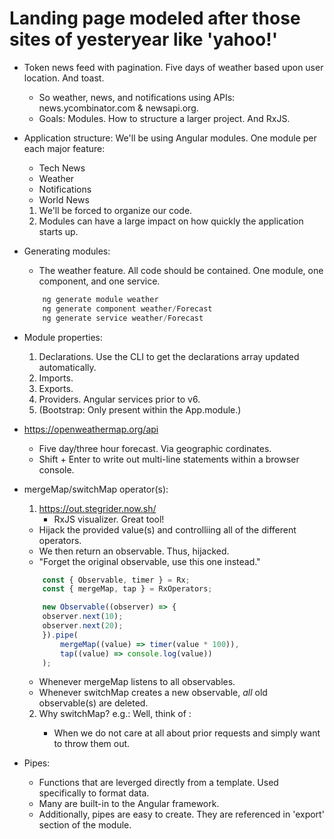 # Landing page modeled after those sites of yesteryear like 'yahoo!'
- Token news feed with pagination. Five days of weather based upon user location. And toast.
    - So weather, news, and notifications using APIs: news.ycombinator.com & newsapi.org.
    - Goals: Modules. How to structure a larger project. And RxJS.

- Application structure: We'll be using Angular modules. One module per each major feature:
    - Tech News
    - Weather
    - Notifications
    - World News
    1. We'll be forced to organize our code.
    2. Modules can have a large impact on how quickly the application starts up.

- Generating modules:
    - The weather feature. All code should be contained. One module, one component, and one service.
    ```javascript
        ng generate module weather
        ng generate component weather/Forecast
        ng generate service weather/Forecast
    ```

- Module properties:
    1. Declarations. Use the CLI to get the declarations array updated automatically.
    2. Imports.
    3. Exports.
    4. Providers. Angular services prior to v6.
    5. (Bootstrap: Only present within the App.module.)

- https://openweathermap.org/api
    - Five day/three hour forecast. Via geographic cordinates.
    - Shift + Enter to write out multi-line statements within a browser console.

- mergeMap/switchMap operator(s):
    1. https://out.stegrider.now.sh/
        - RxJS visualizer. Great tool!

    - Hijack the provided value(s) and controlliing all of the different operators. 
    - We then return an observable. Thus, hijacked. 
    - "Forget the original observable, use this one instead."

    ```javascript
        const { Observable, timer } = Rx;
        const { mergeMap, tap } = RxOperators;

        new Observable((observer) => {
        observer.next(10);
        observer.next(20);
        }).pipe(
            mergeMap((value) => timer(value * 100)),
            tap((value) => console.log(value))
        );
    ```
    - Whenever mergeMap listens to all observables.
    - Whenever switchMap creates a new observable, *all* old observable(s) are deleted.

    2. Why switchMap? e.g.: Well, think of <typeahead />:
        - When we do not care at all about prior requests and simply want to throw them out.

- Pipes:
    - Functions that are leverged directly from a template. Used specifically to format data.
    - Many are built-in to the Angular framework.
    - Additionally, pipes are easy to create. They are referenced in 'export' section of the module.